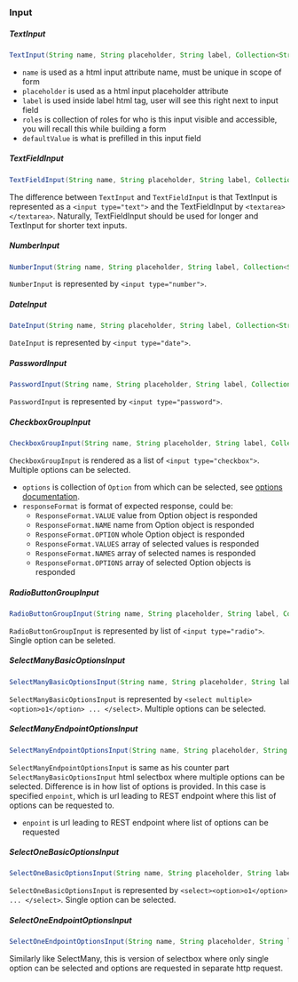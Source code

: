 ### Input
##### TextInput
```java
TextInput(String name, String placeholder, String label, Collection<String> roles, String defaultValue)
```

* `name` is used as a html input attribute name, must be unique in scope of form
* `placeholder` is used as a html input placeholder attribute
* `label` is used inside label html tag, user will see this right next to input field
* `roles` is collection of roles for who is this input visible and accessible, you will recall this while building a form
* `defaultValue` is what is prefilled in this input field

##### TextFieldInput
```java
TextFieldInput(String name, String placeholder, String label, Collection<String> roles, String defaultValue)
```
The difference between `TextInput` and `TextFieldInput` is that TextInput is represented as a `<input type="text">` and the TextFieldInput by `<textarea></textarea>`. Naturally, TextFieldInput should be used for longer and TextInput for shorter text inputs.

##### NumberInput
```java
NumberInput(String name, String placeholder, String label, Collection<String> roles, Integer defaultValue)
```
`NumberInput` is represented by `<input type="number">`.

##### DateInput
```java
DateInput(String name, String placeholder, String label, Collection<String> roles, Date defaultValue)
```
`DateInput` is represented by `<input type="date">`.

##### PasswordInput
```java
PasswordInput(String name, String placeholder, String label, Collection<String> roles)
```
`PasswordInput` is represented by `<input type="password">`.

##### CheckboxGroupInput
```java
CheckboxGroupInput(String name, String placeholder, String label, Collection<String> roles, Collection<Option> options, ResponseFormat responseFormat, Collection<Option> defaultValue)
```
`CheckboxGroupInput` is rendered as a list of `<input type="checkbox">`. Multiple options can be selected.

* `options` is collection of `Option` from which can be selected, see [options documentation](/options.md).
* `responseFormat` is format of expected response, could be:
  - `ResponseFormat.VALUE` value from Option object is responded
  - `ResponseFormat.NAME` name from Option object is responded
  - `ResponseFormat.OPTION` whole Option object is responded
  - `ResponseFormat.VALUES` array of selected values is responded
  - `ResponseFormat.NAMES` array of selected names is responded
  - `ResponseFormat.OPTIONS` array of selected Option objects is responded

##### RadioButtonGroupInput
```java
RadioButtonGroupInput(String name, String placeholder, String label, Collection<String> roles, Collection<Option> options, ResponseFormat responseFormat, Option defaultValue)
```
`RadioButtonGroupInput` is represented by list of `<input type="radio">`. Single option can be seleted.

##### SelectManyBasicOptionsInput
```java
SelectManyBasicOptionsInput(String name, String placeholder, String label, Collection<String> roles, Collection<Option> options, ResponseFormat responseFormat)
```
`SelectManyBasicOptionsInput` is represented by `<select multiple><option>o1</option> ... </select>`. Multiple options can be selected.

##### SelectManyEndpointOptionsInput
```java
SelectManyEndpointOptionsInput(String name, String placeholder, String label, Collection<String> roles, String endpoint, ResponseFormat responseFormat, Collection<Option> defaultValue)
```
`SelectManyEndpointOptionsInput` is same as his counter part `SelectManyBasicOptionsInput` html selectbox where multiple options can be selected. Difference is in how list of options is provided. In this case is specified `enpoint`, which is url leading to REST endpoint where this list of options can be requested to.
* `enpoint` is url leading to REST endpoint where list of options can be requested

##### SelectOneBasicOptionsInput
```java
SelectOneBasicOptionsInput(String name, String placeholder, String label, Collection<String> roles, Collection<Option> options, ResponseFormat responseFormat)
```
`SelectOneBasicOptionsInput` is represented by `<select><option>o1</option> ... </select>`. Single option can be selected.

##### SelectOneEndpointOptionsInput
```java
SelectOneEndpointOptionsInput(String name, String placeholder, String label,Collection<String> roles, String endpoint, Option defaultValue, ResponseFormat responseFormat)
```
Similarly like SelectMany, this is version of selectbox where only single option can be selected and options are requested in separate http request.
